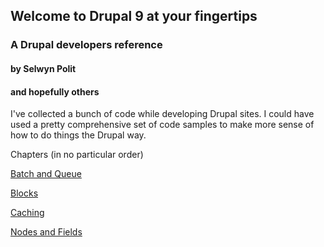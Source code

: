 ## Welcome to Drupal 9 at your fingertips
### A Drupal developers reference
#### by Selwyn Polit
#### and hopefully others

I've collected a bunch of code while developing Drupal sites.  I could have used a pretty comprehensive set of code samples to make more sense of how to do things the Drupal way.

Chapters (in no particular order)

[Batch and Queue](book/bq.html)

[Blocks](book/blocks.html)

[Caching](book/caching.html)

[Nodes and Fields](book/nodes_n_fields.html)


